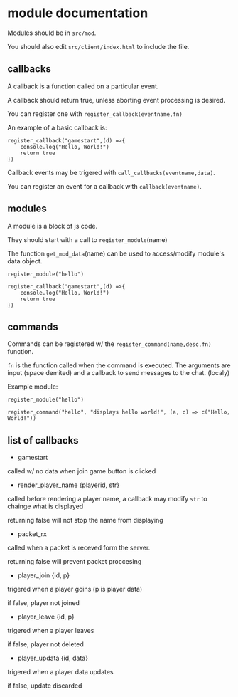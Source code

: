 # module documentation

Modules should be in ``src/mod``.

You should also edit ``src/client/index.html`` to include the file.

## callbacks

A callback is a function called on a particular event.

A callback should return true, unless aborting event processing is desired.

You can register one with ``register_callback(eventname,fn)``

An example of a basic callback is:

```
register_callback("gamestart",(d) =>{
    console.log("Hello, World!")
    return true
})
```

Callback events may be trigered with ``call_callbacks(eventname,data)``.

You can register an event for a callback with ``callback(eventname)``.

## modules

A module is a block of js code.

They should start with a call to ``register_module``(name)

The function ``get_mod_data``(name) can be used to access/modify module's data object.

```
register_module("hello")

register_callback("gamestart",(d) =>{
    console.log("Hello, World!")
    return true
})
```

## commands

Commands can be registered w/ the ``register_command(name,desc,fn)`` function.

``fn`` is the function called when the command is executed.
The arguments are input (space demited) and a callback to send messages to the chat. (localy)

Example module:
```
register_module("hello")

register_command("hello", "displays hello world!", (a, c) => c("Hello, World!"))
```

## list of callbacks

- gamestart

called w/ no data when join game button is clicked

- render_player_name {playerid, str}

called before rendering a player name, a callback may modify ``str`` to chainge what is displayed

returning false will not stop the name from displaying

- packet_rx

called when a packet is receved form the server.

returning false will prevent packet proccesing

- player_join {id, p}

trigered when a player goins (p is player data)

if false, player not joined

- player_leave {id, p}

trigered when a player leaves

if false, player not deleted

- player_updata {id, data}

trigered when a player data updates

if false, update discarded
